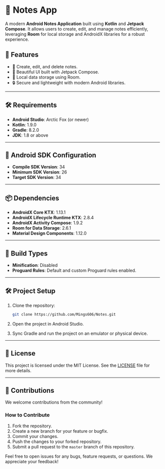 # 📓 Notes App

A modern **Android Notes Application** built using **Kotlin** and **Jetpack Compose**. It allows users to create, edit, and manage notes efficiently, leveraging **Room** for local storage and AndroidX libraries for a robust experience.

## 🚀 Features

- 📝 Create, edit, and delete notes.
- 🎨 Beautiful UI built with Jetpack Compose.
- 📂 Local data storage using Room.
- 🔒 Secure and lightweight with modern Android libraries.

---

## 🛠️ Requirements

- **Android Studio**: Arctic Fox (or newer)
- **Kotlin**: 1.9.0
- **Gradle**: 8.2.0
- **JDK**: 1.8 or above

---

## 📱 Android SDK Configuration

- **Compile SDK Version**: 34
- **Minimum SDK Version**: 26
- **Target SDK Version**: 34

---

## 📦 Dependencies

- **AndroidX Core KTX**: 1.13.1
- **AndroidX Lifecycle Runtime KTX**: 2.8.4
- **AndroidX Activity Compose**: 1.9.2
- **Room for Data Storage**: 2.6.1
- **Material Design Components**: 1.12.0

---

## 🔧 Build Types

- **Minification**: Disabled
- **Proguard Rules**: Default and custom Proguard rules enabled.

---

## 🛠️ Project Setup

1. Clone the repository:
   ```bash
   git clone https://github.com/Mings606/Notes.git

2. Open the project in Android Studio.

3. Sync Gradle and run the project on an emulator or physical device.

---

## 📜 License

This project is licensed under the MIT License. See the [LICENSE](LICENSE) file for more details.

---

## 🤝 Contributions

We welcome contributions from the community!

### How to Contribute

1. Fork the repository.
2. Create a new branch for your feature or bugfix.
3. Commit your changes.
4. Push the changes to your forked repository.
5. Submit a pull request to the `master` branch of this repository.

Feel free to open issues for any bugs, feature requests, or questions. We appreciate your feedback!

